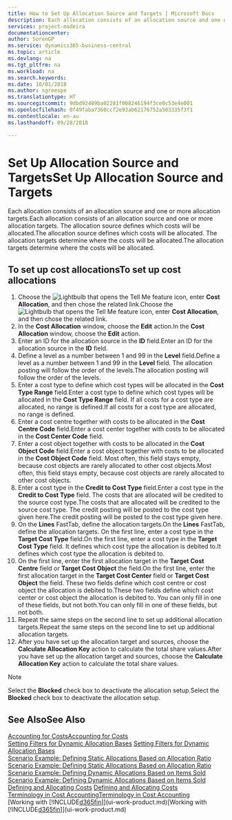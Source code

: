 ```yaml
---
title: How to Set Up Allocation Source and Targets | Microsoft Docs
description: Each allocation consists of an allocation source and one or more allocation targets. The allocation source defines which costs will be allocated. The allocation targets determine where the costs will be allocated.
services: project-madeira
documentationcenter: 
author: SorenGP
ms.service: dynamics365-business-central
ms.topic: article
ms.devlang: na
ms.tgt_pltfrm: na
ms.workload: na
ms.search.keywords: 
ms.date: 10/01/2018
ms.author: sgroespe
ms.translationtype: HT
ms.sourcegitcommit: 9dbd92409ba02281f008246194f3ce0c53e4e001
ms.openlocfilehash: 0f49faba7360ccf2e93ab62176752a503335f3f1
ms.contentlocale: en-au
ms.lasthandoff: 09/28/2018

---
```

# <a name="set-up-allocation-source-and-targets"></a><span data-ttu-id="378e2-105">Set Up Allocation Source and Targets</span><span class="sxs-lookup"><span data-stu-id="378e2-105">Set Up Allocation Source and Targets</span></span>
<span data-ttu-id="378e2-106">Each allocation consists of an allocation source and one or more allocation targets.</span><span class="sxs-lookup"><span data-stu-id="378e2-106">Each allocation consists of an allocation source and one or more allocation targets.</span></span> <span data-ttu-id="378e2-107">The allocation source defines which costs will be allocated.</span><span class="sxs-lookup"><span data-stu-id="378e2-107">The allocation source defines which costs will be allocated.</span></span> <span data-ttu-id="378e2-108">The allocation targets determine where the costs will be allocated.</span><span class="sxs-lookup"><span data-stu-id="378e2-108">The allocation targets determine where the costs will be allocated.</span></span>  

## <a name="to-set-up-cost-allocations"></a><span data-ttu-id="378e2-109">To set up cost allocations</span><span class="sxs-lookup"><span data-stu-id="378e2-109">To set up cost allocations</span></span>  
1.  <span data-ttu-id="378e2-110">Choose the ![Lightbulb that opens the Tell Me feature](media/ui-search/search_small.png "Tell me what you want to do") icon, enter **Cost Allocation**, and then chose the related link.</span><span class="sxs-lookup"><span data-stu-id="378e2-110">Choose the ![Lightbulb that opens the Tell Me feature](media/ui-search/search_small.png "Tell me what you want to do") icon, enter **Cost Allocation**, and then chose the related link.</span></span>  
2.  <span data-ttu-id="378e2-111">In the **Cost Allocation** window, choose the **Edit** action.</span><span class="sxs-lookup"><span data-stu-id="378e2-111">In the **Cost Allocation** window, choose the **Edit** action.</span></span>  
3.  <span data-ttu-id="378e2-112">Enter an ID for the allocation source in the **ID** field.</span><span class="sxs-lookup"><span data-stu-id="378e2-112">Enter an ID for the allocation source in the **ID** field.</span></span>  
4.  <span data-ttu-id="378e2-113">Define a level as a number between 1 and 99 in the **Level** field.</span><span class="sxs-lookup"><span data-stu-id="378e2-113">Define a level as a number between 1 and 99 in the **Level** field.</span></span> <span data-ttu-id="378e2-114">The allocation posting will follow the order of the levels.</span><span class="sxs-lookup"><span data-stu-id="378e2-114">The allocation posting will follow the order of the levels.</span></span>  
5.  <span data-ttu-id="378e2-115">Enter a cost type to define which cost types will be allocated in the **Cost Type Range** field.</span><span class="sxs-lookup"><span data-stu-id="378e2-115">Enter a cost type to define which cost types will be allocated in the **Cost Type Range** field.</span></span> <span data-ttu-id="378e2-116">If all costs for a cost type are allocated, no range is defined.</span><span class="sxs-lookup"><span data-stu-id="378e2-116">If all costs for a cost type are allocated, no range is defined.</span></span>  
6.  <span data-ttu-id="378e2-117">Enter a cost centre together with costs to be allocated in the **Cost Centre Code** field.</span><span class="sxs-lookup"><span data-stu-id="378e2-117">Enter a cost center together with costs to be allocated in the **Cost Center Code** field.</span></span>  
7.  <span data-ttu-id="378e2-118">Enter a cost object together with costs to be allocated in the **Cost Object Code** field.</span><span class="sxs-lookup"><span data-stu-id="378e2-118">Enter a cost object together with costs to be allocated in the **Cost Object Code** field.</span></span> <span data-ttu-id="378e2-119">Most often, this field stays empty, because cost objects are rarely allocated to other cost objects.</span><span class="sxs-lookup"><span data-stu-id="378e2-119">Most often, this field stays empty, because cost objects are rarely allocated to other cost objects.</span></span>  
8.  <span data-ttu-id="378e2-120">Enter a cost type in the **Credit to Cost Type** field.</span><span class="sxs-lookup"><span data-stu-id="378e2-120">Enter a cost type in the **Credit to Cost Type** field.</span></span> <span data-ttu-id="378e2-121">The costs that are allocated will be credited to the source cost type.</span><span class="sxs-lookup"><span data-stu-id="378e2-121">The costs that are allocated will be credited to the source cost type.</span></span> <span data-ttu-id="378e2-122">The credit posting will be posted to the cost type given here.</span><span class="sxs-lookup"><span data-stu-id="378e2-122">The credit posting will be posted to the cost type given here.</span></span>  
9. <span data-ttu-id="378e2-123">On the **Lines** FastTab, define the allocation targets.</span><span class="sxs-lookup"><span data-stu-id="378e2-123">On the **Lines** FastTab, define the allocation targets.</span></span> <span data-ttu-id="378e2-124">On the first line, enter a cost type in the **Target Cost Type** field.</span><span class="sxs-lookup"><span data-stu-id="378e2-124">On the first line, enter a cost type in the **Target Cost Type** field.</span></span> <span data-ttu-id="378e2-125">It defines which cost type the allocation is debited to.</span><span class="sxs-lookup"><span data-stu-id="378e2-125">It defines which cost type the allocation is debited to.</span></span>  
10. <span data-ttu-id="378e2-126">On the first line, enter the first allocation target in the **Target Cost Centre** field or **Target Cost Object** the field.</span><span class="sxs-lookup"><span data-stu-id="378e2-126">On the first line, enter the first allocation target in the **Target Cost Center** field or **Target Cost Object** the field.</span></span> <span data-ttu-id="378e2-127">These two fields define which cost centre or cost object the allocation is debited to.</span><span class="sxs-lookup"><span data-stu-id="378e2-127">These two fields define which cost center or cost object the allocation is debited to.</span></span> <span data-ttu-id="378e2-128">You can only fill in one of these fields, but not both.</span><span class="sxs-lookup"><span data-stu-id="378e2-128">You can only fill in one of these fields, but not both.</span></span>  
11. <span data-ttu-id="378e2-129">Repeat the same steps on the second line to set up additional allocation targets.</span><span class="sxs-lookup"><span data-stu-id="378e2-129">Repeat the same steps on the second line to set up additional allocation targets.</span></span>  
12. <span data-ttu-id="378e2-130">After you have set up the allocation target and sources, choose the **Calculate Allocation Key** action to calculate the total share values.</span><span class="sxs-lookup"><span data-stu-id="378e2-130">After you have set up the allocation target and sources, choose the **Calculate Allocation Key** action to calculate the total share values.</span></span>  

> [!NOTE]  
>  <span data-ttu-id="378e2-131">Select the **Blocked** check box to deactivate the allocation setup.</span><span class="sxs-lookup"><span data-stu-id="378e2-131">Select the **Blocked** check box to deactivate the allocation setup.</span></span>  

## <a name="see-also"></a><span data-ttu-id="378e2-132">See Also</span><span class="sxs-lookup"><span data-stu-id="378e2-132">See Also</span></span>  
[<span data-ttu-id="378e2-133">Accounting for Costs</span><span class="sxs-lookup"><span data-stu-id="378e2-133">Accounting for Costs</span></span>](finance-manage-cost-accounting.md)  
 <span data-ttu-id="378e2-134">[Setting Filters for Dynamic Allocation Bases](finance-setting-filters-for-dynamic-allocation-bases.md) </span><span class="sxs-lookup"><span data-stu-id="378e2-134">[Setting Filters for Dynamic Allocation Bases](finance-setting-filters-for-dynamic-allocation-bases.md) </span></span>  
 <span data-ttu-id="378e2-135">[Scenario Example: Defining Static Allocations Based on Allocation Ratio](finance-scenario-example-defining-static-allocations-based-on-allocation-ratio.md) </span><span class="sxs-lookup"><span data-stu-id="378e2-135">[Scenario Example: Defining Static Allocations Based on Allocation Ratio](finance-scenario-example-defining-static-allocations-based-on-allocation-ratio.md) </span></span>  
 <span data-ttu-id="378e2-136">[Scenario Example: Defining Dynamic Allocations Based on Items Sold](finance-scenario-example-defining-dynamic-allocations-based-on-items-sold.md) </span><span class="sxs-lookup"><span data-stu-id="378e2-136">[Scenario Example: Defining Dynamic Allocations Based on Items Sold](finance-scenario-example-defining-dynamic-allocations-based-on-items-sold.md) </span></span>  
 <span data-ttu-id="378e2-137">[Defining and Allocating Costs](finance-define-and-allocate-costs.md) </span><span class="sxs-lookup"><span data-stu-id="378e2-137">[Defining and Allocating Costs](finance-define-and-allocate-costs.md) </span></span>  
 [<span data-ttu-id="378e2-138">Terminology in Cost Accounting</span><span class="sxs-lookup"><span data-stu-id="378e2-138">Terminology in Cost Accounting</span></span>](finance-terminology-in-cost-accounting.md)  
 <span data-ttu-id="378e2-139">[Working with [!INCLUDE[d365fin](includes/d365fin_md.md)]](ui-work-product.md)</span><span class="sxs-lookup"><span data-stu-id="378e2-139">[Working with [!INCLUDE[d365fin](includes/d365fin_md.md)]](ui-work-product.md)</span></span>

